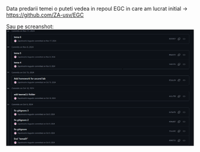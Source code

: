 Data predarii temei o puteti vedea in repoul EGC in care am lucrat initial -> https://github.com/ZA-usv/EGC

Sau pe screanshot:
![alt text](public/image.png)
